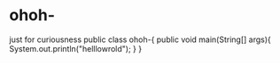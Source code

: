 # ohoh-
just for curiousness
public class ohoh-{ 
  public void main(String[] args){
     System.out.println("helllowrold");
  }
}
